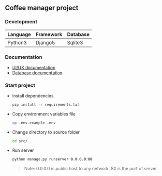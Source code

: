 ## Coffee manager project

### Development
Language | Framework | Database
--- | --- | ---|
Python3 | Django5 | Sqlite3

### Documentation
* [UI/UX documentation](https://app.diagrams.net/#G1cHqEa9rIB-vwxNpvU5EfxVBAak23uPxW#%7B%22pageId%22%3A%22Ya_B0YewmzJZYzgCy9wD%22%7D)
* [Database documentation](https://app.diagrams.net/#G1cHqEa9rIB-vwxNpvU5EfxVBAak23uPxW#%7B%22pageId%22%3A%22n3Fa2zsxcn-xMpsse4Qi%22%7D)

### Start project
* Install dependencies
    ```bash
    pip install -r requirements.txt
    ```

* Copy environment variables file
    ```bash
    cp .env.example .env
    ```

* Change directory to source folder
    ```bash
    cd src/
    ```

* Run server
    ```bash
    python manage.py runserver 0.0.0.0:80
    ```
    > Note: 0.0.0.0 is public host to any network. 80 is the port of server
